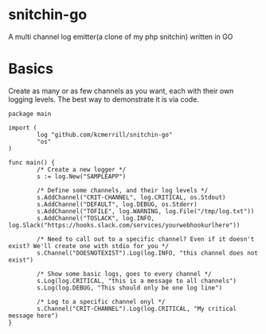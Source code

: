 # snitchin-go
A multi channel log emitter(a clone of my php snitchin) written in GO

# Basics
Create as many or as few channels as you want, each with their own logging levels. The best way to demonstrate it is via code.

```
package main

import (
        log "github.com/kcmerrill/snitchin-go"
        "os"
)

func main() {
        /* Create a new logger */
        s := log.New("SAMPLEAPP")

        /* Define some channels, and their log levels */
        s.AddChannel("CRIT-CHANNEL", log.CRITICAL, os.Stdout)
        s.AddChannel("DEFAULT", log.DEBUG, os.Stderr)
        s.AddChannel("TOFILE", log.WARNING, log.File("/tmp/log.txt"))
        s.AddChannel("TOSLACK", log.INFO, log.Slack("https://hooks.slack.com/services/yourwebhookurlhere"))

        /* Need to call out to a specific channel? Even if it doesn't exist? We'll create one with stdio for you */
        s.Channel("DOESNOTEXIST").Log(log.INFO, "this channel does not exist")

        /* Show some basic logs, goes to every channel */
        s.Log(log.CRITICAL, "this is a message to all channels")
        s.Log(log.DEBUG, "This should only be one log line")

        /* Log to a specific channel onyl */
        s.Channel("CRIT-CHANNEL").Log(log.CRITICAL, "My critical message here")
}

```
